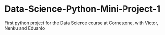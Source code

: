 # Data-Science-Python-Mini-Project-1
First python project for the Data Science course at Cornestone, with Victor, Nenku and Eduardo
